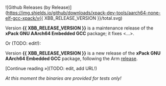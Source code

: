 ![Github Releases (by Release)](https://img.shields.io/github/downloads/xpack-dev-tools/aarch64-none-elf-gcc-xpack/v{{ XBB_RELEASE_VERSION }}/total.svg)

Version **{{ XBB_RELEASE_VERSION }}** is a maintenance release of the **xPack GNU AArch64 Embedded GCC** package; it fixes <...>.

Or (TODO: edit!):

Version **{{ XBB_RELEASE_VERSION }}** is a new release of the **xPack GNU AArch64 Embedded GCC** package, following the Arm [release](https://developer.arm.com/downloads/-/arm-gnu-toolchain-downloads/).

[Continue reading »](TODO: edit, add URL!)

_At this moment the binaries are provided for tests only!_
